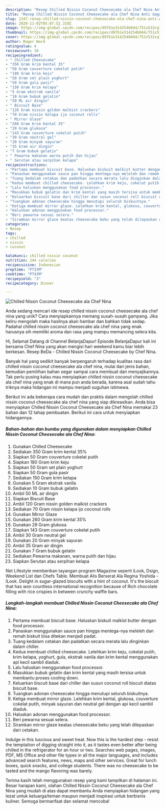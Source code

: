 ```yaml
---
description: "Resep Chilled Nissin Coconut Cheesecake ala Chef Nina Anti Gagal"
title: "Resep Chilled Nissin Coconut Cheesecake ala Chef Nina Anti Gagal"
slug: 1247-resep-chilled-nissin-coconut-cheesecake-ala-chef-nina-anti-gagal
date: 2020-11-02T05:07:52.310Z
image: https://img-global.cpcdn.com/recipes/d97b1e314254b044/751x532cq70/chilled-nissin-coconut-cheesecake-ala-chef-nina-foto-resep-utama.jpg
thumbnail: https://img-global.cpcdn.com/recipes/d97b1e314254b044/751x532cq70/chilled-nissin-coconut-cheesecake-ala-chef-nina-foto-resep-utama.jpg
cover: https://img-global.cpcdn.com/recipes/d97b1e314254b044/751x532cq70/chilled-nissin-coconut-cheesecake-ala-chef-nina-foto-resep-utama.jpg
author: Roger Ward
ratingvalue: 4
reviewcount: 10
recipeingredient:
- " Chilled Cheesecake"
- "350 Gram krim kental 35"
- "50 Gram couverture cokelat putih"
- "180 Gram krim keju"
- "50 Gram set plain yoghurt"
- "50 Gram gula pasir"
- "150 Gram krim kelapa"
- "5 Gram ekstrak vanila"
- "10 Gram bubuk gelatin"
- "50 ML air dingin"
- " Biscuit Base"
- "120 Gram nissin golden malkist crackers"
- "70 Gram nissin kelapa ijo coconut rolls"
- " Mirror Glaze"
- "260 Gram krim kental 35"
- "29 Gram glukosa"
- "143 Gram couverture cokelat putih"
- "30 Gram neutral gel"
- "20 Gram minyak sayuran"
- "35 Gram air dingin"
- "7 Gram bubuk gelatin"
- " Pewarna makanan warna putih dan hijau"
- " Serutan atau serpihan kelapa"
recipeinstructions:
- "Pertama membuat biscuit base. Haluskan biskuit malkist butter dengan food processor."
- "Panaskan menggunakan sauce pan hingga mentega-nya meleleh dan remah biskuit bisa ditekan menjadi padat."
- "Tuang kedalam cetakan dan padatkan secara merata lalu dinginkan dalam chiller."
- "Kedua membuat chilled cheesecake. Lelehkan krim keju, cokelat putih, krim kelapa, yoghurt, gula, ekstrak vanila dan krim kental menggunakan api kecil sambil diaduk."
- "Lalu haluskan menggunakan food processor."
- "Masukkan bubuk gelatin dan krim kental yang masih tersisa untuk membantu proses cooling down."
- "Keluarkan biscuit base dari chiller dan susun coconut roll biscuit diatas biscuit base."
- "Tuangkan adonan cheesecake hingga menutupi seluruh biskuitnya."
- "Ketiga membuat mirror glaze. Lelehkan krim kental, glukosa, couverture cokelat putih, minyak sayuran dan neutral gel dengan api kecil sambil diaduk."
- "Haluskan adonan menggunakan food processor."
- "Beri pewarna sesuai selera."
- "Siramkan mirror glaze keatas cheesecake beku yang telah dilepaskan dari cetakan."
categories:
- Resep
tags:
- chilled
- nissin
- coconut

katakunci: chilled nissin coconut 
nutrition: 244 calories
recipecuisine: Indonesian
preptime: "PT33M"
cooktime: "PT43M"
recipeyield: "3"
recipecategory: Dinner

---
```



![Chilled Nissin Coconut Cheesecake ala Chef Nina](https://img-global.cpcdn.com/recipes/d97b1e314254b044/751x532cq70/chilled-nissin-coconut-cheesecake-ala-chef-nina-foto-resep-utama.jpg)

Anda sedang mencari ide resep chilled nissin coconut cheesecake ala chef nina yang unik? Cara menyiapkannya memang susah-susah gampang. Jika keliru mengolah maka hasilnya akan hambar dan bahkan tidak sedap. Padahal chilled nissin coconut cheesecake ala chef nina yang enak harusnya sih memiliki aroma dan rasa yang mampu memancing selera kita.

Hi, Selamat Datang di Channel BelanjaDapur! Episode BelanjaDapur kali ini bersama Chef Nina yang akan mengisi hari weekend kamu biar lebih berkesan. Resep BeDa - Chilled Nissin Coconut Cheesecake by Chef Nina.

Banyak hal yang sedikit banyak berpengaruh terhadap kualitas rasa dari chilled nissin coconut cheesecake ala chef nina, mulai dari jenis bahan, kemudian pemilihan bahan segar sampai cara membuat dan menyajikannya. Tak perlu pusing kalau mau menyiapkan chilled nissin coconut cheesecake ala chef nina yang enak di mana pun anda berada, karena asal sudah tahu triknya maka hidangan ini mampu menjadi suguhan istimewa.


Berikut ini ada beberapa cara mudah dan praktis dalam mengolah chilled nissin coconut cheesecake ala chef nina yang siap dikreasikan. Anda bisa menyiapkan Chilled Nissin Coconut Cheesecake ala Chef Nina memakai 23 bahan dan 12 tahap pembuatan. Berikut ini cara untuk menyiapkan hidangannya.

<!--inarticleads1-->

##### Bahan-bahan dan bumbu yang digunakan dalam menyiapkan Chilled Nissin Coconut Cheesecake ala Chef Nina:

1. Gunakan  Chilled Cheesecake
1. Sediakan 350 Gram krim kental 35%
1. Siapkan 50 Gram couverture cokelat putih
1. Siapkan 180 Gram krim keju
1. Siapkan 50 Gram set plain yoghurt
1. Siapkan 50 Gram gula pasir
1. Sediakan 150 Gram krim kelapa
1. Gunakan 5 Gram ekstrak vanila
1. Sediakan 10 Gram bubuk gelatin
1. Ambil 50 ML air dingin
1. Siapkan  Biscuit Base
1. Ambil 120 Gram nissin golden malkist crackers
1. Sediakan 70 Gram nissin kelapa ijo coconut rolls
1. Gunakan  Mirror Glaze
1. Gunakan 260 Gram krim kental 35%
1. Gunakan 29 Gram glukosa
1. Siapkan 143 Gram couverture cokelat putih
1. Ambil 30 Gram neutral gel
1. Gunakan 20 Gram minyak sayuran
1. Ambil 35 Gram air dingin
1. Gunakan 7 Gram bubuk gelatin
1. Sediakan  Pewarna makanan, warna putih dan hijau
1. Siapkan  Serutan atau serpihan kelapa


Net Lifestyle memberikan tayangan program Magazine seperti iLook, Dsign, Weekend List dan Chefs Table. Membuat Alis Berserat Ala Regina Yoshida - ILook. Delight in sugar-glazed biscuits with a hint of coconut. It&#39;s the biscuit that has won countless international recognition because of Rich chocolate filling with rice crispies in between crunchy waffle bars. 

<!--inarticleads2-->

##### Langkah-langkah membuat Chilled Nissin Coconut Cheesecake ala Chef Nina:

1. Pertama membuat biscuit base. Haluskan biskuit malkist butter dengan food processor.
1. Panaskan menggunakan sauce pan hingga mentega-nya meleleh dan remah biskuit bisa ditekan menjadi padat.
1. Tuang kedalam cetakan dan padatkan secara merata lalu dinginkan dalam chiller.
1. Kedua membuat chilled cheesecake. Lelehkan krim keju, cokelat putih, krim kelapa, yoghurt, gula, ekstrak vanila dan krim kental menggunakan api kecil sambil diaduk.
1. Lalu haluskan menggunakan food processor.
1. Masukkan bubuk gelatin dan krim kental yang masih tersisa untuk membantu proses cooling down.
1. Keluarkan biscuit base dari chiller dan susun coconut roll biscuit diatas biscuit base.
1. Tuangkan adonan cheesecake hingga menutupi seluruh biskuitnya.
1. Ketiga membuat mirror glaze. Lelehkan krim kental, glukosa, couverture cokelat putih, minyak sayuran dan neutral gel dengan api kecil sambil diaduk.
1. Haluskan adonan menggunakan food processor.
1. Beri pewarna sesuai selera.
1. Siramkan mirror glaze keatas cheesecake beku yang telah dilepaskan dari cetakan.


Indulge in this luscious and sweet treat. Now this is the hardest step - resist the temptation of digging straight into it, as it tastes even better after being chilled in the refrigerator for an hour or two. Searches web pages, images, PDF, MS Office and other file types in all the major languages, and includes advanced search features, news, maps and other services. Great for lunch boxes, quick snacks, and college students. There was no cheesecake to be tasted and the mango flavoring was barely. 

Terima kasih telah menggunakan resep yang kami tampilkan di halaman ini. Besar harapan kami, olahan Chilled Nissin Coconut Cheesecake ala Chef Nina yang mudah di atas dapat membantu Anda menyiapkan hidangan yang lezat untuk keluarga/teman maupun menjadi inspirasi untuk berbisnis kuliner. Semoga bermanfaat dan selamat mencoba!
